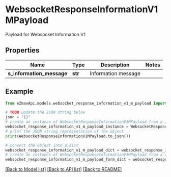 # WebsocketResponseInformationV1MPayload

Payload for Websocket Information V1

## Properties

Name | Type | Description | Notes
------------ | ------------- | ------------- | -------------
**s_information_message** | **str** | Information message | 

## Example

```python
from eZmaxApi.models.websocket_response_information_v1_m_payload import WebsocketResponseInformationV1MPayload

# TODO update the JSON string below
json = "{}"
# create an instance of WebsocketResponseInformationV1MPayload from a JSON string
websocket_response_information_v1_m_payload_instance = WebsocketResponseInformationV1MPayload.from_json(json)
# print the JSON string representation of the object
print(WebsocketResponseInformationV1MPayload.to_json())

# convert the object into a dict
websocket_response_information_v1_m_payload_dict = websocket_response_information_v1_m_payload_instance.to_dict()
# create an instance of WebsocketResponseInformationV1MPayload from a dict
websocket_response_information_v1_m_payload_form_dict = websocket_response_information_v1_m_payload.from_dict(websocket_response_information_v1_m_payload_dict)
```
[[Back to Model list]](../README.md#documentation-for-models) [[Back to API list]](../README.md#documentation-for-api-endpoints) [[Back to README]](../README.md)


